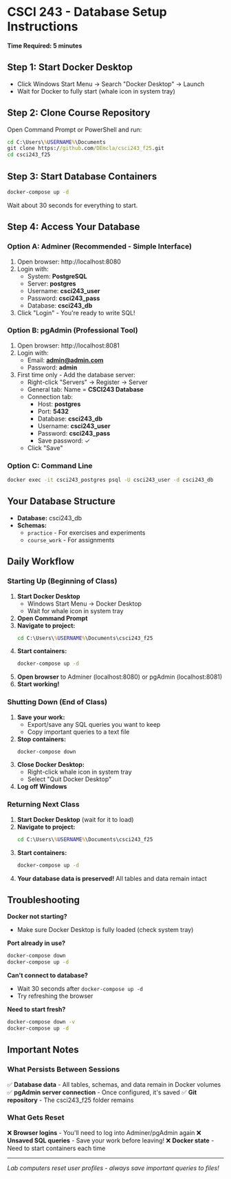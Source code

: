 # CSCI 243 - Database Setup Instructions
**Time Required: 5 minutes**

## Step 1: Start Docker Desktop
- Click Windows Start Menu → Search "Docker Desktop" → Launch
- Wait for Docker to fully start (whale icon in system tray)

## Step 2: Clone Course Repository
Open Command Prompt or PowerShell and run:
```cmd
cd C:\Users\%USERNAME%\Documents
git clone https://github.com/DEmcla/csci243_f25.git
cd csci243_f25
```

## Step 3: Start Database Containers
```cmd
docker-compose up -d
```
Wait about 30 seconds for everything to start.

## Step 4: Access Your Database

### Option A: Adminer (Recommended - Simple Interface)
1. Open browser: http://localhost:8080
2. Login with:
   - System: **PostgreSQL**
   - Server: **postgres**
   - Username: **csci243_user**
   - Password: **csci243_pass**
   - Database: **csci243_db**
3. Click "Login" - You're ready to write SQL!

### Option B: pgAdmin (Professional Tool)
1. Open browser: http://localhost:8081
2. Login with:
   - Email: **admin@admin.com**
   - Password: **admin**
3. First time only - Add the database server:
   - Right-click "Servers" → Register → Server
   - General tab: Name = **CSCI243 Database**
   - Connection tab:
     - Host: **postgres**
     - Port: **5432**
     - Database: **csci243_db**
     - Username: **csci243_user**
     - Password: **csci243_pass**
     - Save password: ✓
   - Click "Save"

### Option C: Command Line
```cmd
docker exec -it csci243_postgres psql -U csci243_user -d csci243_db
```

## Your Database Structure
- **Database:** csci243_db
- **Schemas:**
  - `practice` - For exercises and experiments
  - `course_work` - For assignments

## Daily Workflow

### Starting Up (Beginning of Class)
1. **Start Docker Desktop**
   - Windows Start Menu → Docker Desktop
   - Wait for whale icon in system tray
2. **Open Command Prompt**
3. **Navigate to project:**
   ```cmd
   cd C:\Users\%USERNAME%\Documents\csci243_f25
   ```
4. **Start containers:**
   ```cmd
   docker-compose up -d
   ```
5. **Open browser** to Adminer (localhost:8080) or pgAdmin (localhost:8081)
6. **Start working!**

### Shutting Down (End of Class)
1. **Save your work:**
   - Export/save any SQL queries you want to keep
   - Copy important queries to a text file
2. **Stop containers:**
   ```cmd
   docker-compose down
   ```
3. **Close Docker Desktop:**
   - Right-click whale icon in system tray
   - Select "Quit Docker Desktop"
4. **Log off Windows**

### Returning Next Class
1. **Start Docker Desktop** (wait for it to load)
2. **Navigate to project:**
   ```cmd
   cd C:\Users\%USERNAME%\Documents\csci243_f25
   ```
3. **Start containers:**
   ```cmd
   docker-compose up -d
   ```
4. **Your database data is preserved!** All tables and data remain intact

## Troubleshooting

**Docker not starting?**
- Make sure Docker Desktop is fully loaded (check system tray)

**Port already in use?**
```cmd
docker-compose down
docker-compose up -d
```

**Can't connect to database?**
- Wait 30 seconds after `docker-compose up -d`
- Try refreshing the browser

**Need to start fresh?**
```cmd
docker-compose down -v
docker-compose up -d
```

## Important Notes

### What Persists Between Sessions
✅ **Database data** - All tables, schemas, and data remain in Docker volumes
✅ **pgAdmin server connection** - Once configured, it's saved
✅ **Git repository** - The csci243_f25 folder remains

### What Gets Reset
❌ **Browser logins** - You'll need to log into Adminer/pgAdmin again
❌ **Unsaved SQL queries** - Save your work before leaving!
❌ **Docker state** - Need to start containers each time

---
*Lab computers reset user profiles - always save important queries to files!*
